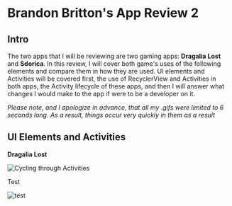 # Brandon Britton's App Review 2

## Intro

  The two apps that I will be reviewing are two gaming apps: **Dragalia Lost** and **Sdorica**. In this review, I will cover both game's uses of the following elements and compare them in how they are used. UI elements and Activities will be covered first, the use of RecyclerView and Activities in both apps, the Activity lifecycle of these apps, and then I will answer what changes I would make to the app if were to be a developer on it.
  
  _Please note, and I apologize in advance, that all my .gifs were limited to 6 seconds long. As a result, things occur very quickly in them as a result_

## UI Elements and Activities

**Dragalia Lost**

![Cycling through Activities](https://cdn.discordapp.com/attachments/910117718924099594/947867457148817418/Screen_Recording_20220227-202727_Dragalia_1.gif)

Test

![test](https://cdn.discordapp.com/attachments/910117718924099594/947867435766251540/Screen_Recording_20220227-203246_Dragalia_1.gif)
